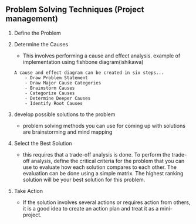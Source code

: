 ## Problem Solving Techniques (Project management)

1. Define the Problem
2. Determine the Causes
    - This involves performing a cause and effect analysis.
    example of implementation using fishbone diagram(ishikawa)
    ```
    A cause and effect diagram can be created in six steps...
        - Draw Problem Statement
        - Draw Major Cause Categories
        - Brainstorm Causes
        - Categorize Causes
        - Determine Deeper Causes
        - Identify Root Causes
    ```

3. develop possible solutions to the problem 
    -  problem solving methods you can use for coming up with solutions are brainstorming and mind mapping

4. Select the Best Solution
    - this requires that a trade-off analysis is done. 
    To perform the trade-off analysis, define the critical criteria for the problem that you can use to evaluate how each solution compares to each other. The evaluation can be done using a simple matrix. The highest ranking solution will be your best solution for this problem.

5. Take Action
    - If the solution involves several actions or requires action from others, it is a good idea to create an action plan and treat it as a mini-project.